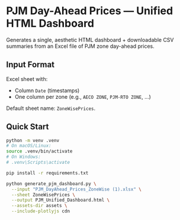 # PJM Day-Ahead Prices — Unified HTML Dashboard

Generates a single, aesthetic HTML dashboard + downloadable CSV summaries from an Excel file of PJM zone day-ahead prices.

## Input Format

Excel sheet with:
- Column `Date` (timestamps)
- One column per zone (e.g., `AECO ZONE`, `PJM-RTO ZONE`, …)

Default sheet name: `ZoneWisePrices`.

## Quick Start

```bash
python -m venv .venv
# On macOS/Linux:
source .venv/bin/activate
# On Windows:
# .venv\Scripts\activate

pip install -r requirements.txt

python generate_pjm_dashboard.py \
  --input "PJM_DayAhead_Prices_ZoneWise (1).xlsx" \
  --sheet ZoneWisePrices \
  --output PJM_Unified_Dashboard.html \
  --assets-dir assets \
  --include-plotlyjs cdn
